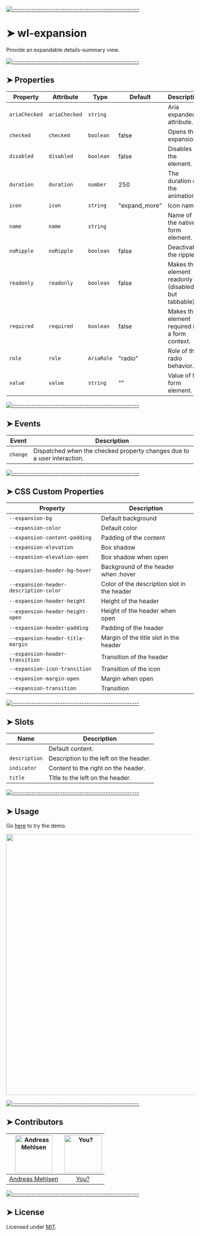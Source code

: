 
[![-----------------------------------------------------](https://raw.githubusercontent.com/andreasbm/readme/master/assets/lines/colored.png)](#wl-expansion)

# ➤ wl-expansion

Provide an expandable details-summary view.


[![-----------------------------------------------------](https://raw.githubusercontent.com/andreasbm/readme/master/assets/lines/colored.png)](#properties)

## ➤ Properties

| Property      | Attribute     | Type       | Default       | Description                                      |
|---------------|---------------|------------|---------------|--------------------------------------------------|
| `ariaChecked` | `ariaChecked` | `string`   |               | Aria expanded attribute.                         |
| `checked`     | `checked`     | `boolean`  | false         | Opens the expansion.                             |
| `disabled`    | `disabled`    | `boolean`  | false         | Disables the element.                            |
| `duration`    | `duration`    | `number`   | 250           | The duration of the animations.                  |
| `icon`        | `icon`        | `string`   | "expand_more" | Icon name.                                       |
| `name`        | `name`        | `string`   |               | Name of the native form element.                 |
| `noRipple`    | `noRipple`    | `boolean`  | false         | Deactivates the ripple.                          |
| `readonly`    | `readonly`    | `boolean`  | false         | Makes the element readonly (disabled but tabbable) |
| `required`    | `required`    | `boolean`  | false         | Makes the element required in a form context.    |
| `role`        | `role`        | `AriaRole` | "radio"       | Role of the radio behavior.                      |
| `value`       | `value`       | `string`   | ""            | Value of the form element.                       |


[![-----------------------------------------------------](https://raw.githubusercontent.com/andreasbm/readme/master/assets/lines/colored.png)](#events)

## ➤ Events

| Event    | Description                                      |
|----------|--------------------------------------------------|
| `change` | Dispatched when the checked property changes due to a user interaction. |


[![-----------------------------------------------------](https://raw.githubusercontent.com/andreasbm/readme/master/assets/lines/colored.png)](#css-custom-properties)

## ➤ CSS Custom Properties

| Property                               | Description                                 |
|----------------------------------------|---------------------------------------------|
| `--expansion-bg`                       | Default background                          |
| `--expansion-color`                    | Default color                               |
| `--expansion-content-padding`          | Padding of the content                      |
| `--expansion-elevation`                | Box shadow                                  |
| `--expansion-elevation-open`           | Box shadow when open                        |
| `--expansion-header-bg-hover`          | Background of the header when :hover        |
| `--expansion-header-description-color` | Color of the description slot in the header |
| `--expansion-header-height`            | Height of the header                        |
| `--expansion-header-height-open`       | Height of the header when open              |
| `--expansion-header-padding`           | Padding of the header                       |
| `--expansion-header-title-margin`      | Margin of the title slot in the header      |
| `--expansion-header-transition`        | Transition of the header                    |
| `--expansion-icon-transition`          | Transition of the icon                      |
| `--expansion-margin-open`              | Margin when open                            |
| `--expansion-transition`               | Transition                                  |


[![-----------------------------------------------------](https://raw.githubusercontent.com/andreasbm/readme/master/assets/lines/colored.png)](#slots)

## ➤ Slots

| Name          | Description                            |
|---------------|----------------------------------------|
|               | Default content.                       |
| `description` | Description to the left on the header. |
| `indicator`   | Content to the right on the header.    |
| `title`       | Title to the left on the header.       |



[![-----------------------------------------------------](https://raw.githubusercontent.com/andreasbm/readme/master/assets/lines/colored.png)](#usage)

## ➤ Usage

Go [here](https://weightless.dev/elements/expansion) to try the demo.

<a href="https://weightless.dev/elements/expansion" align="center">
  <img src="https://raw.githubusercontent.com/andreasbm/elements/master/screenshots/wl-expansion.png" width="700" />
</a>


[![-----------------------------------------------------](https://raw.githubusercontent.com/andreasbm/readme/master/assets/lines/colored.png)](#contributors)

## ➤ Contributors
	

| [<img alt="Andreas Mehlsen" src="https://avatars1.githubusercontent.com/u/6267397?s=460&v=4" width="100">](https://twitter.com/andreasmehlsen) | [<img alt="You?" src="https://joeschmoe.io/api/v1/random" width="100">](https://github.com/andreasbm/weightless/blob/master/CONTRIBUTING.md) |
|:--------------------------------------------------:|:--------------------------------------------------:|
| [Andreas Mehlsen](https://twitter.com/andreasmehlsen) | [You?](https://github.com/andreasbm/weightless/blob/master/CONTRIBUTING.md) |


[![-----------------------------------------------------](https://raw.githubusercontent.com/andreasbm/readme/master/assets/lines/colored.png)](#license)

## ➤ License
	
Licensed under [MIT](https://opensource.org/licenses/MIT).